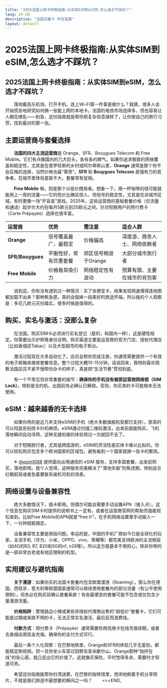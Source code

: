 ```yaml
---
title: "2025法国上网卡终极指南:从实体SIM到eSIM,怎么选才不踩坑？"
lang: zh-CN
description: "法国流量卡 中文指南"
layout: default
---
```

# 2025法国上网卡终极指南:从实体SIM到eSIM,怎么选才不踩坑？

## 2025法国上网卡终极指南：从实体SIM到eSIM，怎么选才不踩坑？

　　落地戴高乐机场，打开手机，连上Wi-Fi第一件事是做什么？我猜，很多人会开始慌张地研究如何搞一张能上网的本地卡。法国的电信市场选择多，但也容易让人眼花缭乱——别急，这份指南就是帮你把复杂信息揉碎了，让你按自己的旅行习惯，找到最对的那一张。

## 主要运营商与套餐选择

　　**法国的四大主流运营商**是 Orange、SFR、Bouygues Telecom 和 Free Mobile。它们有点像国内的几大巨头，各有各的脾气。如果你追求极致的网络覆盖和稳定性，尤其是在普罗旺斯的乡村或阿尔卑斯山里，**Orange** 通常是那个你不会后悔的选择，当然价格也最“尊贵”。**SFR** 和 **Bouygues Telecom** 是强有力的竞争者，在城市里体验差距不大，套餐常有促销。

　　**Free Mobile** 嘛，则是那个以低价搅局者。想象一下，用一杯咖啡的钱可能就能用上一周的流量——它的性价比确实惊人，但信号的稳定性，尤其是在非城市区域，有时更像一场“开盲盒”游戏。2025年，这些运营商的基础套餐价格（仅流量和通话）起步价大约在每月5欧元到20欧元之间，针对短期用户的预付费卡（Carte Prépayée）选择也很丰富。

| 运营商 | 优势 | 需注意 | 适合人群 |
| :--- | :--- | :--- | :--- |
| **Orange** | 信号覆盖最广，最稳定 | 价格偏高 | 深度游、商务人士、网络依赖者 |
| **SFR/Bouygues** | 平衡性好，常有优惠套餐 | 郊区信号稍逊于Orange | 大部分城市旅行者 |
| **Free Mobile** | 价格极具吸引力 | 网络稳定性有波动 | 预算有限、主要在城市的背包客 |

　　说到这，你有没有遇到过一种情况：买了张便宜卡，结果发现网速慢得连地图都加载不出来？那种焦急感，真的会毁掉一段美好的旅途开端。所以我的个人观察是：多花几欧元买份踏实，很多时候是值得的。

## 购买、实名与激活：没那么复杂

　　在法国，购买SIM卡必须进行实名登记（是的，和国内一样），这是硬性规定。你需要出示护照等身份证明。购买渠道主要是运营商的官方门店、授权代理店（比如香烟店Tabac）以及大型超市的电子柜台。

　　激活过程现在大多自动化了。店员会帮你完成注册，你通常需要提供一个有效的电子邮箱来接收套餐信息。整个过程大概10-15分钟。话说回来，我特别喜欢观察法国店员不紧不慢帮你办卡的样子，真是把“生活节奏”贯彻到底。

　　有一个不常见但非常重要的细节：**确保你的手机没有被原运营商网络锁（SIM Lock）**。特别是合约机，出国前务必确认已解锁。否则，你买来的卡可能根本无法使用。

## eSIM：越来越香的无卡选择

　　如果你用的是近几年支持eSIM的手机（绝大多数旗舰机型都已支持），那真的可以彻底告别找卡针的麻烦。eSIM通过扫描二维码激活，出发前就能购买，飞机落地瞬间自动寻网，这种无缝衔接的体验用过一次就回不去了。

　　对于短期旅行者，尤其是跨国游的，eSIM的灵活性是实体卡难以比拟的。你可以轻松购买包含多个欧洲国家的区域包，避免每到一个国家就换一张卡的繁琐。

　　✈ [@esim1088](https://t.me/s/esim1088) 提供面向出境通信的 eSIM 服务，支持多国套餐，出发前购买，落地即用。我个人觉得，这种服务完美解决了“落地失联”的焦虑期，特别适合红眼航班或者急着要联系接机司机的场景。

## 网络设置与设备兼容性

　　绝大多数情况下，插卡即用。但偶尔可能会需要手动设置APN（接入点）。这个信息在购买SIM卡时提供的说明书上一定有，或者在运营商官网的帮助页面能轻松查到。比如Free Mobile的APN就是“free.fr”。在手机网络设置里手动输入一下，一分钟就能搞定。

　　设备兼容性主要是频段问题。幸运的是，中国的手机厂商如今已是全球化的玩家，主流手机（华为、小米、OPPO、vivo、荣耀等）都完美支持欧洲的主流频段（如4G的B3, B7, B20和5G的n1, n28等）。所以这方面基本不用担心，除非你带的是一部非常古老或有地区限制的机型。

## 实用建议与避坑指南

　　**关于漫游**：如果你买的法国卡套餐内包含欧盟漫游（Roaming），那么你在德国、西班牙、意大利等欧盟国家通常可以继续使用套餐内的部分流量（有公平使用限制）。但务必在购买前确认套餐条款！有些最便宜的套餐可能不包含或仅包含少量漫游流量。

　　**价格陷阱**：警惕路边小摊或某些非授权代理商出售的“超低价”套餐卡，它们可能是过期或来路不明的卡，无法正常实名激活，最后反而浪费钱。

　　**付款方式**：预付费卡（Prépayée）通常需要你用信用卡在线充值续期，或者去香烟店用现金充值。确保你的支付方式可行。

　　最后一条个人化观察：在巴黎地铁里，Orange和SFR的体验几乎无差别，都能稳定刷视频。但一旦你坐火车穿过田野去圣米歇尔山，Orange那种“始终在线”的安心感，就凸显出它的价值了。这就像买保险，平时觉得多余，需要时才知道可贵。

　　希望这份指南能帮你扫清迷雾。在巴黎的咖啡馆里，悠闲地刷着手机分享照片，不就是我们旅途中最想要的瞬间之一吗？
　　<<<END_